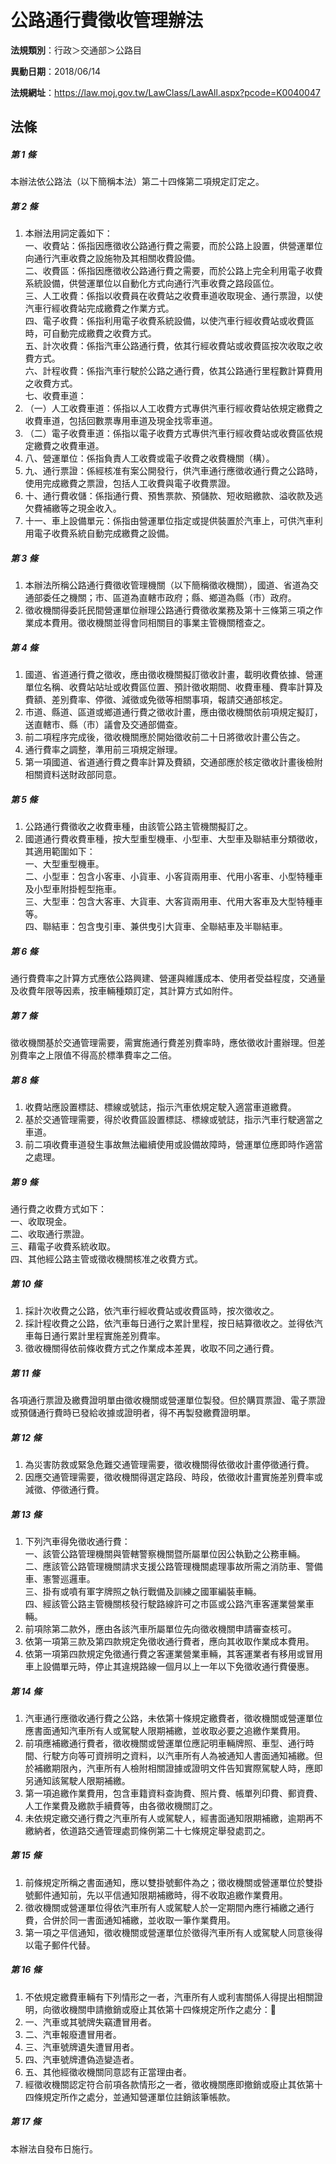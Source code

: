 # 公路通行費徵收管理辦法

**法規類別**：行政＞交通部＞公路目

**異動日期**：2018/06/14  

**法規網址**：https://law.moj.gov.tw/LawClass/LawAll.aspx?pcode=K0040047





## 法條
##### 第 1 條
本辦法依公路法（以下簡稱本法）第二十四條第二項規定訂定之。

##### 第 2 條
1. 本辦法用詞定義如下：  
一、收費站：係指因應徵收公路通行費之需要，而於公路上設置，供營運單位向通行汽車收費之設施物及其相關收費設備。  
二、收費區：係指因應徵收公路通行費之需要，而於公路上完全利用電子收費系統設備，供營運單位以自動化方式向通行汽車收費之路段區位。  
三、人工收費：係指以收費員在收費站之收費車道收取現金、通行票證，以使汽車行經收費站完成繳費之作業方式。  
四、電子收費：係指利用電子收費系統設備，以使汽車行經收費站或收費區時，可自動完成繳費之收費方式。  
五、計次收費：係指汽車公路通行費，依其行經收費站或收費區按次收取之收費方式。  
六、計程收費：係指汽車行駛於公路之通行費，依其公路通行里程數計算費用之收費方式。  
七、收費車道：
1. （一）人工收費車道：係指以人工收費方式專供汽車行經收費站依規定繳費之收費車道，包括回數票專用車道及現金找零車道。
1. （二）電子收費車道：係指以電子收費方式專供汽車行經收費站或收費區依規定繳費之收費車道。
1. 八、營運單位：係指負責人工收費或電子收費之收費機關（構）。
1. 九、通行票證：係經核准有案公開發行，供汽車通行應徵收通行費之公路時，使用完成繳費之票證，包括人工收費與電子收費票證。
1. 十、通行費收儲：係指通行費、預售票款、預儲款、短收賠繳款、溢收款及逃欠費補繳等之現金收入。
1. 十一、車上設備單元：係指由營運單位指定或提供裝置於汽車上，可供汽車利用電子收費系統自動完成繳費之設備。

##### 第 3 條
1. 本辦法所稱公路通行費徵收管理機關（以下簡稱徵收機關），國道、省道為交通部委任之機關；市、區道為直轄市政府；縣、鄉道為縣（市）政府。
1. 徵收機關得委託民間營運單位辦理公路通行費徵收業務及第十三條第三項之作業成本費用。徵收機關並得會同相關目的事業主管機關稽查之。

##### 第 4 條
1. 國道、省道通行費之徵收，應由徵收機關擬訂徵收計畫，載明收費依據、營運單位名稱、收費站站址或收費區位置、預計徵收期間、收費車種、費率計算及費額、差別費率、停徵、減徵或免徵等相關事項，報請交通部核定。
1. 市道、縣道、區道或鄉道通行費之徵收計畫，應由徵收機關依前項規定擬訂，送直轄市、縣（市）議會及交通部備查。
1. 前二項程序完成後，徵收機關應於開始徵收前二十日將徵收計畫公告之。
1. 通行費率之調整，準用前三項規定辦理。 
1. 第一項國道、省道通行費之費率計算及費額，交通部應於核定徵收計畫後檢附相關資料送財政部同意。

##### 第 5 條
1. 公路通行費徵收之收費車種，由該管公路主管機關擬訂之。
1. 國道通行費收費車種，按大型重型機車、小型車、大型車及聯結車分類徵收，其適用範圍如下：  
一、大型重型機車。  
二、小型車：包含小客車、小貨車、小客貨兩用車、代用小客車、小型特種車及小型車附掛輕型拖車。  
三、大型車：包含大客車、大貨車、大客貨兩用車、代用大客車及大型特種車等。  
四、聯結車：包含曳引車、兼供曳引大貨車、全聯結車及半聯結車。

##### 第 6 條
通行費費率之計算方式應依公路興建、營運與維護成本、使用者受益程度，交通量及收費年限等因素，按車輛種類訂定，其計算方式如附件。

##### 第 7 條
徵收機關基於交通管理需要，需實施通行費差別費率時，應依徵收計畫辦理。但差別費率之上限值不得高於標準費率之二倍。

##### 第 8 條
1. 收費站應設置標誌、標線或號誌，指示汽車依規定駛入適當車道繳費。
1. 基於交通管理需要，得於收費區設置標誌、標線或號誌，指示汽車行駛適當之車道。
1. 前二項收費車道發生事故無法繼續使用或設備故障時，營運單位應即時作適當之處理。

##### 第 9 條
通行費之收費方式如下：  
一、收取現金。  
二、收取通行票證。  
三、藉電子收費系統收取。  
四、其他經公路主管或徵收機關核准之收費方式。

##### 第 10 條
1. 採計次收費之公路，依汽車行經收費站或收費區時，按次徵收之。
1. 採計程收費之公路，依汽車每日通行之累計里程，按日結算徵收之。並得依汽車每日通行累計里程實施差別費率。
1. 徵收機關得依前條收費方式之作業成本差異，收取不同之通行費。

##### 第 11 條
各項通行票證及繳費證明單由徵收機關或營運單位製發。但於購買票證、電子票證或預儲通行費時已發給收據或證明者，得不再製發繳費證明單。

##### 第 12 條
1. 為災害防救或緊急危難交通管理需要，徵收機關得依徵收計畫停徵通行費。
1. 因應交通管理需要，徵收機關得選定路段、時段，依徵收計畫實施差別費率或減徵、停徵通行費。

##### 第 13 條
1. 下列汽車得免徵收通行費：  
一、該管公路管理機關與管轄警察機關暨所屬單位因公執勤之公務車輛。  
二、應該管公路管理機關請求支援公路管理機關處理事故所需之消防車、警備車、憲警巡邏車。  
三、掛有或噴有軍字牌照之執行戰備及訓練之國軍編裝車輛。  
四、經該管公路主管機關核發行駛路線許可之市區或公路汽車客運業營業車輛。
1. 前項除第二款外，應由各該汽車所屬單位先向徵收機關申請審查核可。
1. 依第一項第三款及第四款規定免徵收通行費者，應向其收取作業成本費用。
1. 依第一項第四款規定免徵通行費之客運業營業車輛，其客運業者有移用或冒用車上設備單元時，停止其違規路線一個月以上一年以下免徵收通行費優惠。

##### 第 14 條
1. 汽車通行應徵收通行費之公路，未依第十條規定繳費者，徵收機關或營運單位應書面通知汽車所有人或駕駛人限期補繳，並收取必要之追繳作業費用。
1. 前項應補繳通行費者，徵收機關或營運單位應記明車輛牌照、車型、通行時間、行駛方向等可資辨明之資料，以汽車所有人為被通知人書面通知補繳。但於補繳期限內，汽車所有人檢附相關證據或證明文件告知實際駕駛人時，應即另通知該駕駛人限期補繳。
1. 第一項追繳作業費用，包含車籍資料查詢費、照片費、帳單列印費、郵資費、人工作業費及繳款手續費等，由各徵收機關訂之。
1. 未依規定繳交通行費之汽車所有人或駕駛人，經書面通知限期補繳，逾期再不繳納者，依道路交通管理處罰條例第二十七條規定舉發處罰之。

##### 第 15 條
1. 前條規定所稱之書面通知，應以雙掛號郵件為之；徵收機關或營運單位於雙掛號郵件通知前，先以平信通知限期補繳時，得不收取追繳作業費用。
1. 徵收機關或營運單位得依汽車所有人或駕駛人於一定期間內應行補繳之通行費，合併於同一書面通知補繳，並收取一筆作業費用。
1. 第一項之平信通知，徵收機關或營運單位於徵得汽車所有人或駕駛人同意後得以電子郵件代替。

##### 第 16 條
1. 不依規定繳費車輛有下列情形之一者，汽車所有人或利害關係人得提出相關證明，向徵收機關申請撤銷或廢止其依第十四條規定所作之處分：
1. 一、汽車或其號牌失竊遭冒用者。
1. 二、汽車報廢遭冒用者。
1. 三、汽車號牌遺失遭冒用者。
1. 四、汽車號牌遭偽造變造者。
1. 五、其他經徵收機關同意認有正當理由者。
1. 經徵收機關認定符合前項各款情形之一者，徵收機關應即撤銷或廢止其依第十四條規定所作之處分，並通知營運單位註銷該筆帳款。

##### 第 17 條
本辦法自發布日施行。


